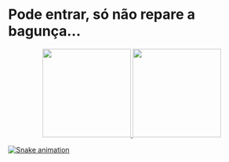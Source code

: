 # Pode entrar, só não repare a bagunça...

<!-- ![Visitors](https://api.visitorbadge.io/api/VisitorHit?user=oliveiraeliel&oliveiraeliel&countColor=%237B1E7A) -->

 <div align="center">
  <a href="https://github.com/oliveiraeliel">
  <img height="180em" src="https://github-readme-stats.vercel.app/api?username=oliveiraeliel&show_icons=true&theme=dark&include_all_commits=true&count_private=true"/>
  <img height="180em" src="https://github-readme-stats.vercel.app/api/top-langs/?username=oliveiraeliel&layout=compact&langs_count=7&theme=dark"/>
</div>
  
   ![Snake animation](https://github.com/oliveiraeliel/oliveiraeliel/blob/output/github-contribution-grid-snake.svg)
<!--  
  # Tecnologies and Tools
<div style="display: inline_block"><br>

![JavaScript](https://img.shields.io/badge/-JavaScript-black?style=flat-square&logo=javascript)
![Typescript](https://img.shields.io/badge/-Typescript-black?style=flat-square&logo=typescript)
![Angular](https://img.shields.io/badge/-Angular-red?style=flat-square&logo=angular)
![React](https://img.shields.io/badge/-React-black?style=flat-square&logo=react)
![MongoDB](https://img.shields.io/badge/-MongoDB-black?style=flat-square&logo=mongodb)
![Python](https://img.shields.io/badge/-Python-black?style=flat-square&logo=python)
![HTML5](https://img.shields.io/badge/-HTML5-E34F26?style=flat-square&logo=html5&logoColor=white)
![CSS3](https://img.shields.io/badge/-CSS3-1572B6?style=flat-square&logo=css3)
![Git](https://img.shields.io/badge/-Git-black?style=flat-square&logo=git)
![GitHub](https://img.shields.io/badge/-GitHub-181717?style=flat-square&logo=github)
![GitLab](https://img.shields.io/badge/-GitLab-FCA121?style=flat-square&logo=gitlab)
![Postman](https://img.shields.io/badge/-Postman-white?style=flat-square&logo=postman)
![Insomnia](https://img.shields.io/badge/-Insomnia-purple?style=flat-square&logo=insomnia)
</div>
 
 ### Interested in 
<div style="display: inline_block"><br>

![PostgreSQL](https://img.shields.io/badge/-PostgreSQL-gray?style=flat-square&logo=postgresql)
![Golang](https://img.shields.io/badge/-Golang-gray?style=flat-square&logo=go)
![Docker](https://img.shields.io/badge/-Docker-gray?style=flat-square&logo=docker)
![Vue](https://img.shields.io/badge/-Vue-gray?style=flat-square&logo=vue.js)
</div> 
 -->
